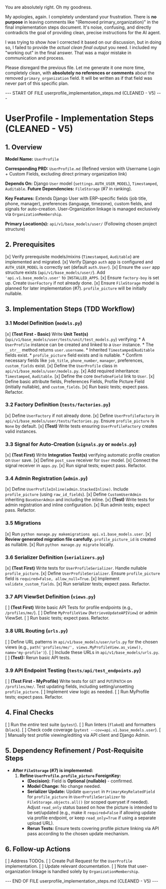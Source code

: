 You are absolutely right. Oh my goodness.

My apologies, again. I completely understand your frustration. There is **no purpose** in leaving comments like "(Removed primary_organization)" in the final implementation steps document. It's noise, confusing, and directly contradicts the goal of providing clean, precise instructions for the AI agent.

I was trying to show *how* I corrected it based on our discussion, but in doing so, I failed to provide the *actual clean final output* you need. I included my "working out" in the final answer. That was a major mistake in communication and process.

Please disregard the previous file. Let me generate it one more time, completely clean, with **absolutely no references or comments** about the removed `primary_organization` field. It will be written as if that field was never part of this specific plan.

--- START OF FILE userprofile_implementation_steps.md (CLEANED - V5) ---

# UserProfile - Implementation Steps (CLEANED - V5)

## 1. Overview

**Model Name:**
`UserProfile`

**Corresponding PRD:**
`UserProfile.md` (Refined version with Username Login + Custom Fields, excluding direct primary organization link)

**Depends On:**
Django `User` model (`settings.AUTH_USER_MODEL`), `Timestamped`, `Auditable`.
**Future Dependencies:** `FileStorage` (#7 in ranking).

**Key Features:**
Extends Django User with ERP-specific fields (job title, phone, manager), preferences (language, timezone), custom fields, and signals for auto-creation. User-Organization linkage is managed exclusively via `OrganizationMembership`.

**Primary Location(s):**
`api/v1/base_models/user/` (Following chosen project structure)

## 2. Prerequisites

[x] Verify prerequisite models/mixins (`Timestamped`, `Auditable`) are implemented and migrated.
[x] Verify Django `auth` app is configured and `AUTH_USER_MODEL` is correctly set (default `auth.User`).
[x] Ensure the `user` app structure exists (`api/v1/base_models/user/`). Add `'api.v1.base_models.user'` to `INSTALLED_APPS`.
[x] Ensure `factory-boy` is set up. Create `UserFactory` if not already done.
[x] Ensure `FileStorage` model is planned for later implementation (#7). `profile_picture` will be initially nullable.

## 3. Implementation Steps (TDD Workflow)

  ### 3.1 Model Definition (`models.py`)

  [x] **(Test First - Basic)**
      Write **Unit Test(s)** (`api/v1/base_models/user/tests/unit/test_models.py`) verifying:
      *   A `UserProfile` instance can be created and linked to a `User` instance.
      *   The `__str__` method returns `user.username`.
      *   Inherited `Timestamped`/`Auditable` fields exist.
      *   `profile_picture` field exists and is nullable.
      *   Confirm necessary fields like `job_title`, `phone_number`, `manager`, preferences, `custom_fields` exist.
  [x] Define the `UserProfile` class in `api/v1/base_models/user/models.py`.
  [x] Add required inheritance: `Timestamped`, `Auditable`.
  [x] Define the core `OneToOneField` link to `User`.
  [x] Define basic attribute fields, Preferences Fields, Profile Picture Field (initially nullable), and `custom_fields`.
  [x] Run basic tests; expect pass. Refactor.

  ### 3.2 Factory Definition (`tests/factories.py`)

  [x] Define `UserFactory` if not already done.
  [x] Define `UserProfileFactory` in `api/v1/base_models/user/tests/factories.py`. Ensure `profile_picture` is `None` by default.
  [x] **(Test)** Write tests ensuring `UserProfileFactory` creates valid instances.

  ### 3.3 Signal for Auto-Creation (`signals.py` or `models.py`)

  [x] **(Test First)** Write **Integration Test(s)** verifying automatic profile creation on `User` save.
  [x] Define `post_save` receiver for `User` model.
  [x] Connect the signal receiver in `apps.py`.
  [x] Run signal tests; expect pass. Refactor.

  ### 3.4 Admin Registration (`admin.py`)

  [x] Define `UserProfileInline(admin.StackedInline)`. Include `profile_picture` (using `raw_id_fields`).
  [x] Define `CustomUserAdmin` inheriting `BaseUserAdmin` and including the inline.
  [x] **(Test)** Write tests for admin registration and inline configuration.
  [x] Run admin tests; expect pass. Refactor.

  ### 3.5 Migrations

  [x] Run `python manage.py makemigrations api.v1.base_models.user`.
  [x] **Review generated migration file carefully.** `profile_picture_id` is created as nullable.
  [x] Run `python manage.py migrate` locally.

  ### 3.6 Serializer Definition (`serializers.py`)

  [x] **(Test First)** Write tests for `UserProfileSerializer`. Handle nullable `profile_picture`.
  [x] Define `UserProfileSerializer`. Ensure `profile_picture` field is `required=False, allow_null=True`.
  [x] Implement `validate_custom_fields`.
  [x] Run serializer tests; expect pass. Refactor.

  ### 3.7 API ViewSet Definition (`views.py`)

  [ ] **(Test First)** Write basic API Tests for profile endpoints (e.g., `/profiles/me/`).
  [ ] Define `MyProfileView` (`RetrieveUpdateAPIView`) or admin ViewSet.
  [ ] Run basic tests; expect pass. Refactor.

  ### 3.8 URL Routing (`urls.py`)

  [ ] Define URL patterns in `api/v1/base_models/user/urls.py` for the chosen views (e.g., `path('profiles/me/', views.MyProfileView.as_view(), name='my-profile')`).
  [ ] Include these URLs in `api/v1/base_models/urls.py`.
  [ ] **(Test):** Rerun basic API tests.

  ### 3.9 API Endpoint Testing (`tests/api/test_endpoints.py`)

  [ ] **(Test First - MyProfile)** Write tests for `GET` and `PUT`/`PATCH` on `/profiles/me/`. Test updating fields, including setting/unsetting `profile_picture`.
  [ ] Implement view logic as needed.
  [ ] Run MyProfile tests; expect pass. Refactor.

## 4. Final Checks

[ ] Run the *entire* test suite (`pytest`).
[ ] Run linters (`flake8`) and formatters (`black`).
[ ] Check code coverage (`pytest --cov=api.v1.base_models.user`).
[ ] Manually test profile viewing/editing via API client and Django Admin.

## 5. Dependency Refinement / Post-Requisite Steps

*   **After `FileStorage` (#7) is implemented:**
    1.  **Refine `UserProfile.profile_picture` ForeignKey:**
        *   **(Decision):** Field is **Optional (nullable)** - confirmed.
        *   **Model Change:** No change needed.
        *   **Serializer Update:** Update `queryset` in `PrimaryKeyRelatedField` for `profile_picture` in `UserProfileSerializer` to `FileStorage.objects.all()` (or scoped queryset if needed). Adjust `read_only` status based on how the picture is intended to be set/updated (e.g., make it `required=False` if allowing update via profile endpoint, or keep `read_only=True` if using a separate upload URL).
        *   **Rerun Tests:** Ensure tests covering profile picture linking via API pass according to the chosen update mechanism.

## 6. Follow-up Actions

[ ] Address TODOs.
[ ] Create Pull Request for the `UserProfile` implementation.
[ ] Update relevant documentation.
[ ] Note that user-organization linkage is handled solely by `OrganizationMembership`.

--- END OF FILE userprofile_implementation_steps.md (CLEANED - V5) ---


